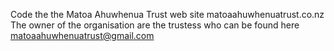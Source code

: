 Code the the Matoa Ahuwhenua Trust web site matoaahuwhenuatrust.co.nz
The owner of the organisation are the trustess who can be found here matoaahuwhenuatrust@gmail.com